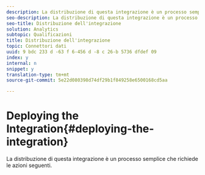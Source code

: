 ```yaml
---
description: La distribuzione di questa integrazione è un processo semplice che richiede le azioni seguenti.
seo-description: La distribuzione di questa integrazione è un processo semplice che richiede le azioni seguenti.
seo-title: Distribuzione dell'integrazione
solution: Analytics
subtopic: Qualificazioni
title: Distribuzione dell'integrazione
topic: Connettori dati
uuid: 9 bdc 233 d -63 f 6-456 d -8 c 26-b 5736 dfdef 09
index: y
internal: n
snippet: y
translation-type: tm+mt
source-git-commit: 5e22d080398d74df29b1f849258e6500168cd5aa

---
```



# Deploying the Integration{#deploying-the-integration}

La distribuzione di questa integrazione è un processo semplice che richiede le azioni seguenti.

